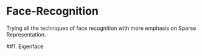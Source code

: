 # Face-Recognition
Trying all the techniques of face recognition with more emphasis on Sparse Representation.

##1. Eigenface

